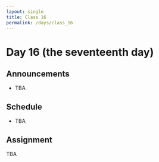 ```yaml
---
layout: single
title: Class 16
permalink: /days/class_16
---
```


# Day 16 (the seventeenth day)

## Announcements

* TBA

## Schedule

* TBA

## Assignment

TBA
